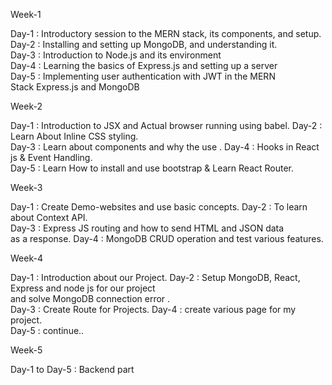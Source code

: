 Week-1

Day-1 : Introductory session to the MERN stack, its components, and setup.
Day-2 : Installing and setting up MongoDB, and understanding it.  
Day-3 : Introduction to Node.js and its environment  
Day-4 : Learning the basics of Express.js and setting up a server  
Day-5 : Implementing user authentication with JWT in the MERN    
        Stack Express.js and MongoDB 

Week-2

Day-1 : Introduction to JSX and Actual browser running using babel.
Day-2 : Learn About Inline CSS styling.  
Day-3 : Learn about components and why the use .
Day-4 :  Hooks in React js & Event Handling.  
Day-5 :  Learn How to install and use bootstrap & Learn React Router.   

Week-3

Day-1 :  Create Demo-websites and use basic concepts.
Day-2 :  To learn about Context API.  
Day-3 :  Express JS routing and how to send HTML and JSON data   
         as a response.
Day-4 :  MongoDB CRUD operation and test various features.  

Week-4

Day-1 :  Introduction about our Project.
Day-2 :  Setup MongoDB, React, Express and node js for our project  
         and solve MongoDB connection error .  
Day-3 :  Create Route for Projects.
Day-4 :  create various page for my project.  
Day-5 :  continue..

Week-5 

Day-1 to Day-5 : Backend part 